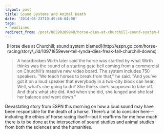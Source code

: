 ```yaml
---
layout: post 
title: Sound Systems and Animal Death
date: '2014-05-23T10:49:46-04:00' 
tags: 
- headlines 
redirect_from: /post/86599209848/horse-dies-at-churchill-sound-system-blamed/
--- 
```


<center>[Horse dies at Churchill; sound system blamed](http://espn.go.com/horse-racing/story/_/id/10971859ever-tell-lynda-dies-freak-fall-churchill-downs)</center>

> A heartbroken Wirth later said the horse was startled by what Wirth thinks was the sound of a starting gate bell coming from a commercial on Churchill’s massive new video board. The system includes 750 speakers. "We teach horses to break from that," he said. "And you’ve got it on a loud speaker that everybody in a two-city block can hear. Well, what’s she going to do? She thinks she’s supposed to take off. And that’s what she did. And when she did, she lunged and she lost her balance and went down."

Devastating story from ESPN this morning on how a loud sound may have been responsible for the death of a horse. There’s a lot to consider here—including the ethics of horse racing itself—but it reaffirms for me how much there is to be done at the intersection of sound studies and animal studies from both the sciences and the humanities.

